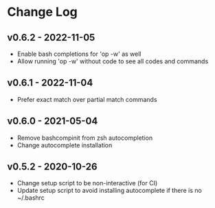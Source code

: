 Change Log
========================================

v0.6.2 - 2022-11-05
----------------------------------------

- Enable bash completions for 'op -w' as well
- Allow running 'op -w' without code to see all codes and commands


v0.6.1 - 2022-11-04
----------------------------------------

- Prefer exact match over partial match commands


v0.6.0 - 2021-05-04
----------------------------------------

- Remove bashcompinit from zsh autocompletion
- Change autocomplete installation


v0.5.2 - 2020-10-26
----------------------------------------

- Change setup script to be non-interactive (for CI)
- Update setup script to avoid installing autocomplete if there is no ~/.bashrc


